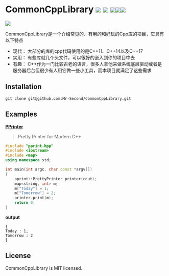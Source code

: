 # CommonCppLibrary ![](https://img.shields.io/badge/license-MIT-blue) ![](https://img.shields.io/badge/version-C%2B%2B11-brightgreen) ![](https://img.shields.io/badge/version-C%2B%2B14-brightgreen)![](https://img.shields.io/badge/version-C%2B%2B17-brightgreen)![](https://img.shields.io/badge/circleci-passing-brightgreen)

![](https://th.bing.com/th/id/OIP.EQ4hcb5qSYATvd-mOCTFjwHaFj?pid=Api&rs=1)

CommonCppLibrary是一个介绍常见的、有用的和好玩的Cpp库的项目，它具有以下特点
+ 现代： 大部分的库的cpp代码使用的是C++11、C++14以及C++17
+ 实用： 有些库就几个头文件，可以很好的嵌入到你的项目中去
+ 有趣：  C++作为一门比较古老的语言，很多人拿他来做系统底层驱动或者是服务器后台但很少有人用它做一些小工具，而本项目就满足了这些需求

## Installation
```shell
git clone git@github.com:Mr-Second/CommonCppLibrary.git
```
## Examples
**[PPrinter](https://github.com/Mr-Second/pprint)**

> Pretty Printer for Modern C++

```cpp
#include "pprint.hpp"
#include <iostream>
#include <map>
using namespace std;

int main(int argc, char const *argv[])
{
    pprint::PrettyPrinter printer(cout);
    map<string, int> m;
    m["Today"] = 1;
    m["Tomorrow"] = 2;
    printer.print(m);
    return 0;
}
```

**output**

```
{
Today : 1, 
Tomorrow : 2
}
```

## License
CommonCppLibrary is MIT licensed.
